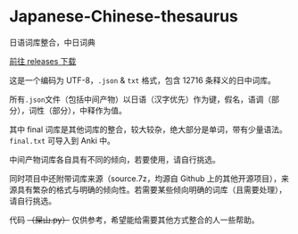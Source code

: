 # Japanese-Chinese-thesaurus
日语词库整合，中日词典

[前往 releases 下载](https://github.com/lxl66566/Japanese-Chinese-thesaurus/releases/latest)

这是一个编码为 UTF-8，`.json` & `txt` 格式，包含 12716 条释义的日中词库。

所有`.json`文件（包括中间产物）以日语（汉字优先）作为键，假名，语调（部分），词性（部分），中释作为值。

其中 final 词库是其他词库的整合，较大较杂，绝大部分是单词，带有少量语法。`final.txt` 可导入到 Anki 中。

中间产物词库各自具有不同的倾向，若要使用，请自行挑选。

同时项目中还附带词库来源（source.7z，均源自 Github 上的其他开源项目），来源具有繁杂的格式与明确的倾向性。若需要某些倾向明确的词库（且需要处理），请自行挑选。

代码 ~~（屎山.py）~~ 仅供参考，希望能给需要其他方式整合的人一些帮助。
